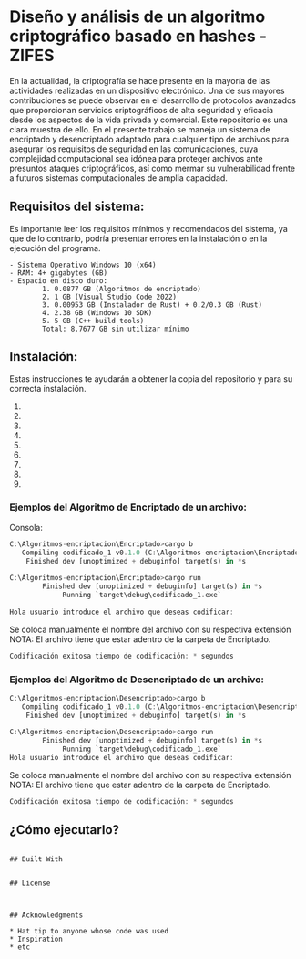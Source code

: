 # Diseño y análisis de un algoritmo criptográfico basado en hashes - ZIFES

En la actualidad, la criptografía se hace presente en la mayoría de las actividades realizadas en un dispositivo electrónico. Una de sus mayores contribuciones se puede observar en el desarrollo de protocolos avanzados que proporcionan servicios criptográficos de alta seguridad y eficacia desde los aspectos de la vida privada y comercial.
Este repositorio es una clara muestra de ello. En el presente trabajo se maneja un sistema de encriptado y desencriptado adaptado para cualquier tipo de archivos para asegurar los requisitos de seguridad en las comunicaciones, cuya complejidad computacional sea idónea para proteger archivos ante presuntos ataques criptográficos, así como mermar su vulnerabilidad frente a futuros sistemas computacionales de amplia capacidad.

## Requisitos del sistema:

Es importante leer los requisitos mínimos y recomendados del sistema, ya que de lo contrarío, podría presentar errores en la instalación o en la ejecución del programa.
```
- Sistema Operativo Windows 10 (x64)
- RAM: 4+ gigabytes (GB)
- Espacio en disco duro: 
        1. 0.0877 GB (Algoritmos de encriptado)
        2. 1 GB (Visual Studio Code 2022)
        3. 0.00953 GB (Instalador de Rust) + 0.2/0.3 GB (Rust)
        4. 2.38 GB (Windows 10 SDK)
        5. 5 GB (C++ build tools)
        Total: 8.7677 GB sin utilizar mínimo
```
## Instalación:

Estas instrucciones te ayudarán a obtener la copia del repositorio y para su correcta instalación.

1. 
2.
3.
4.
5.
6.
7.
8.
9.


### Ejemplos del Algoritmo de Encriptado de un archivo:
Consola:
```rust
C:\Algoritmos-encriptacion\Encriptado>cargo b
   Compiling codificado_1 v0.1.0 (C:\Algoritmos-encriptacion\Encriptado)
    Finished dev [unoptimized + debuginfo] target(s) in *s
    
C:\Algoritmos-encriptacion\Encriptado>cargo run
        Finished dev [unoptimized + debuginfo] target(s) in *s
             Running `target\debug\codificado_1.exe`
             
Hola usuario introduce el archivo que deseas codificar:
```
Se coloca manualmente el nombre del archivo con su respectiva extensión
NOTA: El archivo tiene que estar adentro de la carpeta de Encriptado.

```rust
Codificación exitosa tiempo de codificación: * segundos
```

### Ejemplos del Algoritmo de Desencriptado de un archivo:

```rust
C:\Algoritmos-encriptacion\Desencriptado>cargo b
   Compiling codificado_1 v0.1.0 (C:\Algoritmos-encriptacion\Desencriptado)
    Finished dev [unoptimized + debuginfo] target(s) in *s
    
C:\Algoritmos-encriptacion\Desencriptado>cargo run
        Finished dev [unoptimized + debuginfo] target(s) in *s
             Running `target\debug\codificado_1.exe`
Hola usuario introduce el archivo que deseas codificar:
```
Se coloca manualmente el nombre del archivo con su respectiva extensión
NOTA: El archivo tiene que estar adentro de la carpeta de Encriptado.

```rust
Codificación exitosa tiempo de codificación: * segundos
```


## ¿Cómo ejecutarlo?


```

## Built With


## License



## Acknowledgments

* Hat tip to anyone whose code was used
* Inspiration
* etc

